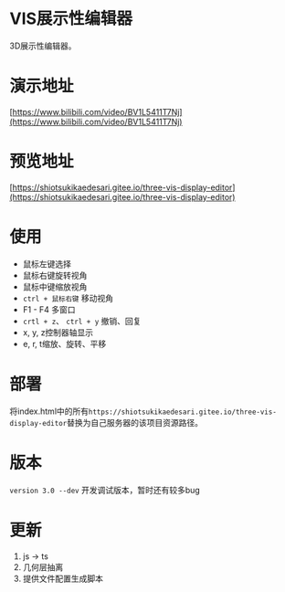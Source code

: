 # VIS展示性编辑器

3D展示性编辑器。

# 演示地址

[https://www.bilibili.com/video/BV1L5411T7Nj](https://www.bilibili.com/video/BV1L5411T7Nj)

# 预览地址

[https://shiotsukikaedesari.gitee.io/three-vis-display-editor](https://shiotsukikaedesari.gitee.io/three-vis-display-editor)


# 使用

* 鼠标左键选择
* 鼠标右键旋转视角
* 鼠标中键缩放视角
* `ctrl + 鼠标右键` 移动视角
* F1 - F4 多窗口
* `crtl + z`、 `ctrl + y` 撤销、回复
* x, y, z控制器轴显示
* e, r, t缩放、旋转、平移

# 部署

将index.html中的所有`https://shiotsukikaedesari.gitee.io/three-vis-display-editor`替换为自己服务器的该项目资源路径。

# 版本
`version 3.0 --dev` 开发调试版本，暂时还有较多bug

# 更新

1. js -> ts
2. 几何层抽离
3. 提供文件配置生成脚本